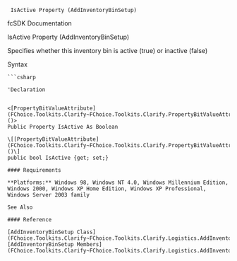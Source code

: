 ﻿     IsActive Property (AddInventoryBinSetup)                                                   

fcSDK Documentation

IsActive Property (AddInventoryBinSetup)

Specifies whether this inventory bin is active (true) or inactive (false)

Syntax

```vbnet
```csharp

'Declaration
 

<[PropertyBitValueAttribute](FChoice.Toolkits.Clarify~FChoice.Toolkits.Clarify.PropertyBitValueAttribute.md)()>
Public Property IsActive As Boolean

\[[PropertyBitValueAttribute](FChoice.Toolkits.Clarify~FChoice.Toolkits.Clarify.PropertyBitValueAttribute.md)()\]
public bool IsActive {get; set;}

#### Requirements

**Platforms:** Windows 98, Windows NT 4.0, Windows Millennium Edition, Windows 2000, Windows XP Home Edition, Windows XP Professional, Windows Server 2003 family

See Also

#### Reference

[AddInventoryBinSetup Class](FChoice.Toolkits.Clarify~FChoice.Toolkits.Clarify.Logistics.AddInventoryBinSetup.md)  
[AddInventoryBinSetup Members](FChoice.Toolkits.Clarify~FChoice.Toolkits.Clarify.Logistics.AddInventoryBinSetup_members.md)